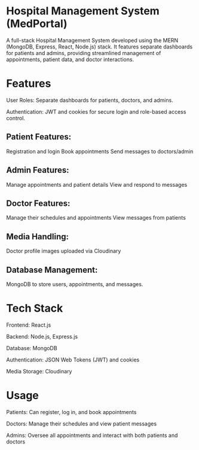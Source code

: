 # Hospital Management System (MedPortal)
A full-stack Hospital Management System developed using the MERN (MongoDB, Express, React, Node.js) stack. It features separate dashboards for patients and admins, providing streamlined management of appointments, patient data, and doctor interactions.

# Features
User Roles: Separate dashboards for patients, doctors, and admins.

Authentication: JWT and cookies for secure login and role-based access control.

## Patient Features:
Registration and login
Book appointments
Send messages to doctors/admin

## Admin Features:
Manage appointments and patient details
View and respond to messages

## Doctor Features:
Manage their schedules and appointments
View messages from patients

## Media Handling:
Doctor profile images uploaded via Cloudinary

## Database Management:
MongoDB to store users, appointments, and messages.

# Tech Stack
Frontend: React.js

Backend: Node.js, Express.js

Database: MongoDB

Authentication: JSON Web Tokens (JWT) and cookies

Media Storage: Cloudinary

# Usage
Patients: Can register, log in, and book appointments

Doctors: Manage their schedules and view patient messages

Admins: Oversee all appointments and interact with both patients and doctors

